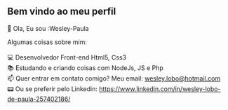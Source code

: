 <h2> Bem vindo ao meu perfil</h2>

👋 Ola, Eu sou :Wesley-Paula

Algumas coisas sobre mim:<br>
<br>
💻 Desenvolvedor Front-end Html5, Css3<br>
📚 Estudando e criando coisas com NodeJs, JS e Php <br>
📫 Quer entrar em contato comigo? Meu email: wesley.lobo@hotmail.com <br>
📟 Ou se preferir pelo Linkedin: https://www.linkedin.com/in/wesley-lobo-de-paula-257402186/ <br>
